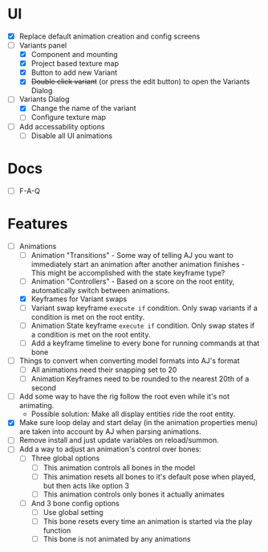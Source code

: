 
# UI
- [x] Replace default animation creation and config screens
- [ ] Variants panel
    - [x] Component and mounting
    - [x] Project based texture map
    - [x] Button to add new Variant
    - [x] ~~Double click variant~~ (or press the edit button) to open the Variants Dialog
- [ ] Variants Dialog
    - [x] Change the name of the variant
    - [ ] Configure texture map
- [ ] Add accessability options
    - [ ] Disable all UI animations

# Docs
- [ ] F-A-Q

# Features
- [ ] Animations
    - [ ] Animation "Transitions" - Some way of telling AJ you want to immediately start an animation after another animation finishes - This might be accomplished with the state keyframe type?
    - [ ] Animation "Controllers" - Based on a score on the root entity, automatically switch between animations.
    - [x] Keyframes for Variant swaps
    - [ ] Variant swap keyframe `execute if` condition. Only swap variants if a condition is met on the root entity.
    - [ ] Animation State keyframe `execute if` condition. Only swap states if a condition is met on the root entity.
    - [ ] Add a keyframe timeline to every bone for running commands at that bone
- [ ] Things to convert when converting model formats into AJ's format
    - [ ] All animations need their snapping set to 20
    - [ ] Animation Keyframes need to be rounded to the nearest 20th of a second
- [ ] Add some way to have the rig follow the root even while it's not animating.
    - Possible solution: Make all display entities ride the root entity.
- [x] Make sure loop delay and start delay (in the animation properties menu) are taken into account by AJ when parsing animations.
- [ ] Remove install and just update variables on reload/summon.
- [ ] Add a way to adjust an animation's control over bones:
    - [ ] Three global options
        - [ ] This animation controls all bones in the model
        - [ ] This animation resets all bones to it's default pose when played, but then acts like option 3
        - [ ] This animation controls only bones it actually animates
    - [ ] And 3 bone config options
        - [ ] Use global setting
        - [ ] This bone resets every time an animation is started via the play function
        - [ ] This bone is not animated by any animations